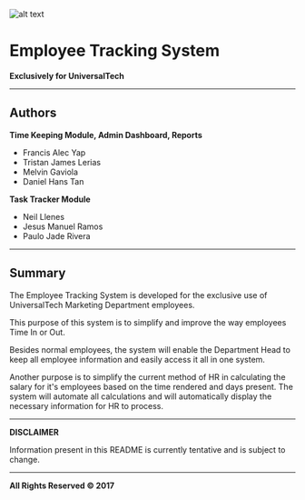 ![alt text](https://media.licdn.com/media/p/1/000/1be/032/258c49b.png "UniversalTech")

# Employee Tracking System
<p><strong>Exclusively for UniversalTech</strong></p>

---
## Authors
**Time Keeping Module, Admin Dashboard, Reports**
   * Francis Alec Yap
   * Tristan James Lerias
   * Melvin Gaviola
   * Daniel Hans Tan

**Task Tracker Module**
   * Neil Llenes
   * Jesus Manuel Ramos
   * Paulo Jade Rivera
---
## Summary
<p>The Employee Tracking System is developed for the exclusive use of UniversalTech Marketing Department employees.</p>

<p>This purpose of this system is to simplify and improve the way employees Time In or Out.</p>

<p>Besides normal employees, the system will enable the Department Head to keep all employee information and easily access it all in one system.</p>

<p>Another purpose is to simplify the current method of HR in calculating the salary for it's employees based on the time rendered and days present. The system will automate all calculations and will automatically display the necessary information for HR to process.</p>

---
**DISCLAIMER**

Information present in this README is currently tentative and is subject to change.

---

<p><strong>All Rights Reserved &copy; 2017</strong></p>
